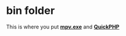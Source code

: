 # bin folder

This is where you put **[mpv.exe](https://mpv.io/installation/)** and **[QuickPHP](https://www.softpedia.com/get/Internet/Servers/Server-Tools/QuickPHP-Web-Server.shtml#download)**
